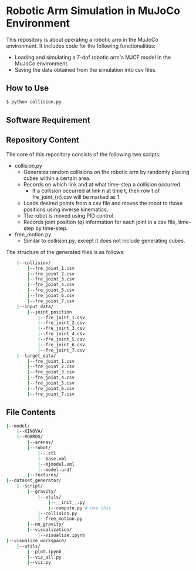 
# Robotic Arm Simulation in MuJoCo Environment
 
This repository is about operating a robotic arm in the MuJoCo environment. It includes code for the following functionalities:
 
- Loading and simulating a 7-dof robotic arm's MJCF model in the MuJoCo environment.
- Saving the data obtained from the simulation into csv files.
 
## How to Use
 
```bash
$ python collision.py
```

## Software Requirement


## Repository Content
The core of this repository consists of the following two scripts:

- collision.py
    - Generates random collisions on the robotic arm by randomly placing cubes within a certain area.
    - Records on which link and at what time-step a collision occurred.
        - If a collision occurred at link n at time t, then row t of fre_joint_{n}.csv will be marked as 1.
    - Loads desired points from a csv file and moves the robot to those positions using inverse kinematics.
    - The robot is moved using PID control.
    - Records joint position (q) information for each joint in a csv file, time-step by time-step.
- free_motion.py
    - Similar to collision.py, except it does not include generating cubes.

The structure of the generated files is as follows:

```bash
    |--collision/
        |--fre_joint_1.csv
        |--fre_joint_2.csv
        |--fre_joint_3.csv
        |--fre_joint_4.csv
        |--fre_joint_5.csv
        |--fre_joint_6.csv
        |--fre_joint_7.csv
    |--input_data/
        |--joint_position
            |--fre_joint_1.csv
            |--fre_joint_2.csv
            |--fre_joint_3.csv
            |--fre_joint_4.csv
            |--fre_joint_5.csv
            |--fre_joint_6.csv
            |--fre_joint_7.csv
    |--target_data/
        |--fre_joint_1.csv
        |--fre_joint_2.csv
        |--fre_joint_3.csv
        |--fre_joint_4.csv
        |--fre_joint_5.csv
        |--fre_joint_6.csv
        |--fre_joint_7.csv
```

## File Contents

```bash
|--model/
	|--KINOVA/
	|--ROBROS/
		|--arenas/
		|--robot/
			|--.stl
			|--base.xml
			|--mjmodel.xml
			|--model.urdf
		|--textures/
|--dataset_generator/
	|--script/
		|--gravity/
			|--utils/
				|--__init__.py
				|--compute.py # use this
			|--collision.py 
			|--free_motion.py
		|--no_gravity/
		|--visualization/
			|--visualize.ipynb
|--visualize_workspace/
	|--utils/
		|--plot.ipynb
		|--viz_all.py
		|--viz.py
```